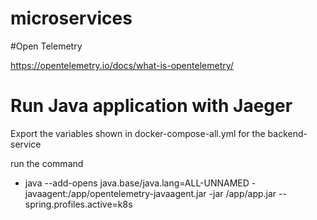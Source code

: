 # microservices


#Open Telemetry

https://opentelemetry.io/docs/what-is-opentelemetry/


# Run Java application with Jaeger

Export the variables shown in docker-compose-all.yml for the backend-service

run the command 

- java --add-opens java.base/java.lang=ALL-UNNAMED -javaagent:/app/opentelemetry-javaagent.jar -jar /app/app.jar --spring.profiles.active=k8s